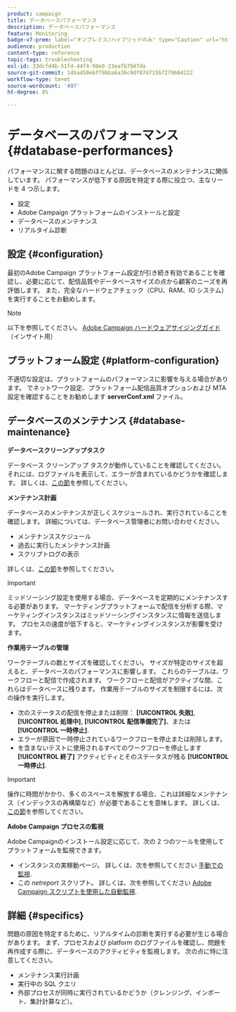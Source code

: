 ```yaml
---
product: campaign
title: データベースパフォーマンス
description: データベースパフォーマンス
feature: Monitoring
badge-v7-prem: label="オンプレミス/ハイブリッドのみ" type="Caution" url="https://experienceleague.adobe.com/docs/campaign-classic/using/installing-campaign-classic/architecture-and-hosting-models/hosting-models-lp/hosting-models.html?lang=ja" tooltip="オンプレミスデプロイメントとハイブリッドデプロイメントにのみ適用されます"
audience: production
content-type: reference
topic-tags: troubleshooting
exl-id: 33dcfd4b-51fd-44f4-98e0-23eafb79d7da
source-git-commit: 14ba450ebff9bba6a36c0df07d715b7279604222
workflow-type: tm+mt
source-wordcount: '497'
ht-degree: 8%

---
```


# データベースのパフォーマンス{#database-performances}



パフォーマンスに関する問題のほとんどは、データベースのメンテナンスに関係しています。 パフォーマンスが低下する原因を特定する際に役立つ、主なリードを 4 つ示します。

* 設定
* Adobe Campaign プラットフォームのインストールと設定
* データベースのメンテナンス
* リアルタイム診断

## 設定 {#configuration}

最初のAdobe Campaign プラットフォーム設定が引き続き有効であることを確認し、必要に応じて、配信品質やデータベースサイズの点から顧客のニーズを再評価します。 また、完全なハードウェアチェック（CPU、RAM、IO システム）を実行することをお勧めします。

>[!NOTE]
>
>以下を参照してください。 [Adobe Campaign ハードウェアサイジングガイド](https://helpx.adobe.com/jp/campaign/kb/hardware-sizing-guide.html) （インサイト用）

## プラットフォーム設定 {#platform-configuration}

不適切な設定は、プラットフォームのパフォーマンスに影響を与える場合があります。 でネットワーク設定、プラットフォーム配信品質オプションおよび MTA 設定を確認することをお勧めします **serverConf.xml** ファイル。

## データベースのメンテナンス {#database-maintenance}

**データベースクリーンアップタスク**

データベース クリーンアップ タスクが動作していることを確認してください。 それには、ログファイルを表示して、エラーが含まれているかどうかを確認します。 詳しくは、[この節](../../production/using/database-cleanup-workflow.md)を参照してください。

**メンテナンス計画**

データベースのメンテナンスが正しくスケジュールされ、実行されていることを確認します。 詳細については、データベース管理者にお問い合わせください。

* メンテナンススケジュール
* 過去に実行したメンテナンス計画
* スクリプトログの表示

詳しくは、[この節](../../production/using/recommendations.md)を参照してください。

>[!IMPORTANT]
>
>ミッドソーシング設定を使用する場合、データベースを定期的にメンテナンスする必要があります。 マーケティングプラットフォームで配信を分析する際、マーケティングインスタンスはミッドソーシングインスタンスに情報を送信します。 プロセスの速度が低下すると、マーケティングインスタンスが影響を受けます。

**作業用テーブルの管理**

ワークテーブルの数とサイズを確認してください。 サイズが特定のサイズを超えると、データベースのパフォーマンスに影響します。 これらのテーブルは、ワークフローと配信で作成されます。 ワークフローと配信がアクティブな間、これらはデータベースに残ります。 作業用テーブルのサイズを制限するには、次の操作を実行します。

* 次のステータスの配信を停止または削除： **[!UICONTROL 失敗]**, **[!UICONTROL 処理中]**, **[!UICONTROL 配信準備完了]**、または **[!UICONTROL 一時停止]**.
* エラーが原因で一時停止されているワークフローを停止または削除します。
* を含まないテストに使用されるすべてのワークフローを停止します **[!UICONTROL 終了]** アクティビティとそのステータスが残る **[!UICONTROL 一時停止]**.

>[!IMPORTANT]
>
>操作に時間がかかり、多くのスペースを解放する場合、これは詳細なメンテナンス（インデックスの再構築など）が必要であることを意味します。 詳しくは、[この節](../../production/using/recommendations.md)を参照してください。

**Adobe Campaign プロセスの監視**

Adobe Campaignのインストール設定に応じて、次の 2 つのツールを使用してプラットフォームを監視できます。

* インスタンスの実稼動ページ。 詳しくは、次を参照してください [手動での監視](../../production/using/monitoring-processes.md#manual-monitoring).
* この *netreport* スクリプト。 詳しくは、次を参照してください [Adobe Campaign スクリプトを使用した自動監視](../../production/using/monitoring-processes.md#automatic-monitoring-via-adobe-campaign-scripts).

## 詳細 {#specifics}

問題の原因を特定するために、リアルタイムの診断を実行する必要が生じる場合があります。 まず、プロセスおよび platform のログファイルを確認し、問題を再作成する際に、データベースのアクティビティを監視します。 次の点に特に注意してください。

* メンテナンス実行計画
* 実行中の SQL クエリ
* 外部プロセスが同時に実行されているかどうか（クレンジング、インポート、集計計算など）。
